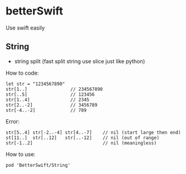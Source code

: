 # betterSwift
Use swift easily

## String
- string split (fast split string use slice just like python)

How to code:
```
let str = "1234567890"
str[1..]  				// 234567890
str[..5]   				// 123456
str[1..4]  				// 2345
str[2..-2]          	// 3456789
str[-4..-2]				// 789
```
Error:
```
str[5..4] str[-2..-4] str[4..-7] 	// nil (start large then end)
st[11..]  str[..12]   str[..-12] 	// nil (out of range)
str[-1..2]							// nil (meaningless)
```


How to use:

```
pod 'BetterSwift/String'
```

